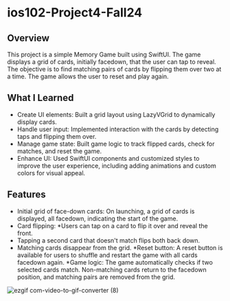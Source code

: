 # ios102-Project4-Fall24
## Overview
This project is a simple Memory Game built using SwiftUI. The game displays a grid of cards, initially facedown, that the user can tap to reveal. The objective is to find matching pairs of cards by flipping them over two at a time. The game allows the user to reset and play again.


## What I Learned
* Create UI elements: Built a grid layout using LazyVGrid to dynamically display cards.
* Handle user input: Implemented interaction with the cards by detecting taps and flipping them over.
* Manage game state: Built game logic to track flipped cards, check for matches, and reset the game.
* Enhance UI: Used SwiftUI components and customized styles to improve the user experience, including adding animations and custom colors for visual appeal.

## Features
* Initial grid of face-down cards: On launching, a grid of cards is displayed, all facedown, indicating the start of the game.
* Card flipping:
*Users can tap on a card to flip it over and reveal the front.
* Tapping a second card that doesn't match flips both back down.
* Matching cards disappear from the grid.
*Reset button:
A reset button is available for users to shuffle and restart the game with all cards facedown again.
*Game logic:
The game automatically checks if two selected cards match.
Non-matching cards return to the facedown position, and matching pairs are removed from the grid.


![ezgif com-video-to-gif-converter (8)](https://github.com/user-attachments/assets/e68ef2e1-07ac-4320-8662-2701ec172565)

